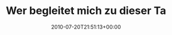---
retweeted: false
source: <a href="http://twitter.com" rel="nofollow">Tweetie for Mac</a>
entities:
  hashtags: []
  symbols: []
  user_mentions: []
  urls: []
display_text_range:
- '0'
- '106'
favorite_count: '0'
id_str: '19024991705'
truncated: false
retweet_count: '0'
id: '19024991705'
created_at: Tue Jul 20 21:51:13 +0000 2010
favorited: false
full_text: Wer begleitet mich zu dieser Tanzveranstaltung? http://www.last.fm/event/1587262+The+Dillinger+Escape+Plan
lang: de
tags:
- pesos:twitter
date: '2010-07-20T21:51:13+00:00'
src: https://twitter.com/bascht/status/19024991705
original_url: https://twitter.com/bascht/status/19024991705
type: twitter_tweet
text: Wer begleitet mich zu dieser Tanzveranstaltung? http://www.last.fm/event/1587262+The+Dillinger+Escape+Plan
title: Wer begleitet mich zu dieser Ta

---
